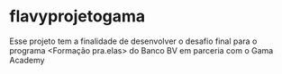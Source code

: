 # flavyprojetogama
Esse projeto tem a finalidade de desenvolver o desafio final para o programa &lt;Formação pra.elas> do Banco BV em parceria com o Gama Academy
